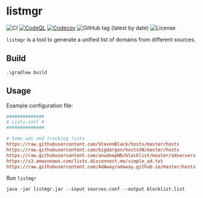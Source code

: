 # listmgr

![CI](https://github.com/milgradesec/listmgr/workflows/CI/badge.svg)
[![CodeQL](https://github.com/milgradesec/listmgr/actions/workflows/codeql-analysis.yml/badge.svg)](https://github.com/milgradesec/listmgr/actions/workflows/codeql-analysis.yml)
[![Codecov](https://codecov.io/gh/milgradesec/listmgr/branch/main/graph/badge.svg)](https://codecov.io/gh/milgradesec/listmgr)
![GitHub tag (latest by date)](https://img.shields.io/github/v/tag/milgradesec/listmgr)
![License](https://img.shields.io/github/license/milgradesec/listmgr)

`listmgr` is a tool to generate a unified list of domains from different sources.

## Build

```shell
.\gradlew build
```

## Usage

Example configuration file:

```ini
##############
# Lists.conf #
##############

# Some ads and tracking lists
https://raw.githubusercontent.com/StevenBlack/hosts/master/hosts
https://raw.githubusercontent.com/bigdargon/hostsVN/master/hosts
https://raw.githubusercontent.com/anudeepND/blacklist/master/adservers.txt
https://s3.amazonaws.com/lists.disconnect.me/simple_ad.txt
https://raw.githubusercontent.com/AdAway/adaway.github.io/master/hosts.txt
```

Run `listmgr`

```shell
java -jar listmgr.jar --input sources.conf --output blocklist.list
```
